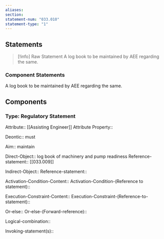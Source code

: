 ```yaml
---
aliases: 
section: 
statement-num: "033.010"
statement-type: "1"
---
```

## Statements 
> [!info] Raw Statement
> A log book to be maintained by AEE regarding the same. 
> 

### Component Statements
A log book to be maintained by AEE regarding the same. 
## Components
### Type: Regulatory Statement
Attribute:: [[Assisting Engineer]]
	Attribute Property::

Deontic:: must

Aim:: maintain

Direct-Object:: log book of machinery and pump readiness 
	Reference-statement:: [[033.009]]

Indirect-Object::
	Reference-statement::

Activation-Condition-Content::
	Activation-Condition-(Reference to statement)::

Execution-Constraint-Content::
	Execution-Constraint-(Reference-to-statement)::

Or-else::
	Or-else-(Forward-reference)::

Logical-combination::

Invoking-statement(s)::
